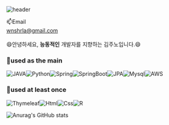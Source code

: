 <!--
**rlawnsh/rlawnsh** is a ✨ _special_ ✨ repository because its `README.md` (this file) appears on your GitHub profile.

Here are some ideas to get you started:

- 🔭 I’m currently working on ...
- 🌱 I’m currently learning ...
- 👯 I’m looking to collaborate on ...
- 🤔 I’m looking for help with ...
- 💬 Ask me about ...
- 📫 How to reach me: ...
- 😄 Pronouns: ...
- ⚡ Fun fact: ...
-->

![header](https://capsule-render.vercel.app/api?type=wave&color=auto&height=300&section=header&text=Junoh%20Kim&fontSize=90)

<div aline="center">


📫Email</br>
wnshrla@gmail.com</br>
</br>
😄안녕하세요, **능동적인** 개발자를 지향하는 김주노입니다.😄</br>
### 🔨used as the main
![JAVA](https://img.shields.io/badge/JAVA-007396?style=for-the-badge&logo=java&logoColor=white)![Python](https://img.shields.io/badge/Python-3766AB?style=for-the-badge&logo=Python&logoColor=white)![Spring](https://img.shields.io/badge/Spring-6DB33F?style=for-the-badge&logo=Spring&logoColor=white)![SpringBoot](https://img.shields.io/badge/SpringBoot-6DB33F?style=for-the-badge&logo=SpringBoot&logoColor=white)![JPA](https://img.shields.io/badge/JPA-7D929E?style=for-the-badge&logo=JPA&logoColor=white)![Mysql](https://img.shields.io/badge/mysql-4479A1?style=for-the-badge&logo=mysql&logoColor=white)![AWS](https://img.shields.io/badge/AWS-%23FF9900.svg?style=for-the-badge&logo=amazon-aws&logoColor=white)

### 🔨used at least once
![Thymeleaf](https://img.shields.io/badge/thymeleaf-005F0F?style=for-the-badge&logo=thymeleaf&logoColor=white)![Html](https://img.shields.io/badge/html-E34F26?style=for-the-badge&logo=html5&logoColor=white)![Css](https://img.shields.io/badge/css-1572B6?style=for-the-badge&logo=css3&logoColor=white)![R](https://img.shields.io/badge/R-276DC3?style=for-the-badge&logo=R&logoColor=white)


![Anurag's GitHub stats](https://github-readme-stats.vercel.app/api?username=rlawnsh&show_icons=true&theme=radical)
</div>
